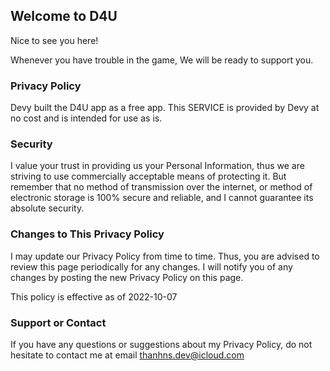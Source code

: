 ## Welcome to D4U

Nice to see you here!

Whenever you have trouble in the game, We will be ready to support you.

### Privacy Policy

Devy built the D4U app as a free app. This SERVICE is provided by Devy at no cost and is intended for use as is.

### Security

I value your trust in providing us your Personal Information, thus we are striving to use commercially acceptable means of protecting it. But remember that no method of transmission over the internet, or method of electronic storage is 100% secure and reliable, and I cannot guarantee its absolute security.

### Changes to This Privacy Policy

I may update our Privacy Policy from time to time. Thus, you are advised to review this page periodically for any changes. I will notify you of any changes by posting the new Privacy Policy on this page.

This policy is effective as of 2022-10-07

### Support or Contact

If you have any questions or suggestions about my Privacy Policy, do not hesitate to contact me at email thanhns.dev@icloud.com
